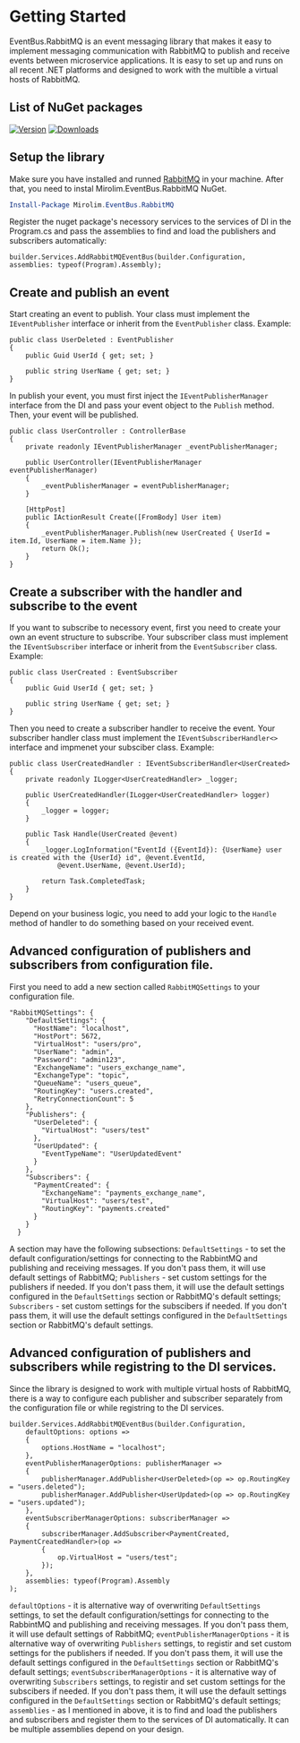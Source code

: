 # Getting Started

EventBus.RabbitMQ is an event messaging library that makes it easy to implement messaging communication with RabbitMQ to publish and receive events between microservice applications. It is easy to set up and runs on all recent .NET platforms and designed to work with the multible a virtual hosts of RabbitMQ. 


## List of NuGet packages
[![Version](https://img.shields.io/nuget/vpre/Mirolim.EventBus.RabbitMQ?label=Downloads:Mirolim.EventBus.RabbitMQ)](https://www.nuget.org/packages/Mirolim.EventBus.RabbitMQ)
[![Downloads](https://img.shields.io/nuget/dt/Mirolim.EventBus.RabbitMQ?label=Downloads:Mirolim.EventBus.RabbitMQ)](https://www.nuget.org/packages/Mirolim.EventBus.RabbitMQ)


## Setup the library

Make sure you have installed and runned [RabbitMQ](https://www.rabbitmq.com/docs/download) in your machine. After that, you need to instal Mirolim.EventBus.RabbitMQ NuGet.

```powershell
Install-Package Mirolim.EventBus.RabbitMQ
```

Register the nuget package's necessory services to the services of DI in the Program.cs and pass the assemblies to find and load the publishers and subscribers automatically:
```
builder.Services.AddRabbitMQEventBus(builder.Configuration, assemblies: typeof(Program).Assembly);
```

## Create and publish an event

Start creating an event to publish. Your class must implement the `IEventPublisher` interface or inherit from the `EventPublisher` class. Example: 
```
public class UserDeleted : EventPublisher
{
    public Guid UserId { get; set; }
    
    public string UserName { get; set; }
}
```
In publish your event, you must first inject the `IEventPublisherManager` interface from the DI and pass your event object to the `Publish` method. Then, your event will be published.
```
public class UserController : ControllerBase
{
    private readonly IEventPublisherManager _eventPublisherManager;

    public UserController(IEventPublisherManager eventPublisherManager)
    {
        _eventPublisherManager = eventPublisherManager;
    }
    
    [HttpPost]
    public IActionResult Create([FromBody] User item)
    {
        _eventPublisherManager.Publish(new UserCreated { UserId = item.Id, UserName = item.Name });
        return Ok();
    }
}
```

## Create a subscriber with the handler and subscribe to the event

If you want to subscribe to necessory event, first you need to create your own an event structure to subscribe. Your subscriber class must implement the `IEventSubscriber` interface or inherit from the `EventSubscriber` class. Example: 
```
public class UserCreated : EventSubscriber
{
    public Guid UserId { get; set; }

    public string UserName { get; set; }
}
```
Then you need to create a subscriber handler to receive the event. Your subscriber handler class must implement the `IEventSubscriberHandler<>` interface and impmenet your subsciber class. Example: 
```
public class UserCreatedHandler : IEventSubscriberHandler<UserCreated>
{
    private readonly ILogger<UserCreatedHandler> _logger;

    public UserCreatedHandler(ILogger<UserCreatedHandler> logger)
    {
        _logger = logger;
    }

    public Task Handle(UserCreated @event)
    {
        _logger.LogInformation("EventId ({EventId}): {UserName} user is created with the {UserId} id", @event.EventId,
            @event.UserName, @event.UserId);

        return Task.CompletedTask;
    }
}
```
Depend on your business logic, you need to add your logic to the `Handle` method of handler to do something based on your received event.

## Advanced configuration of publishers and subscribers from configuration file.

First you need to add a new section called `RabbitMQSettings` to your configuration file.

```
"RabbitMQSettings": {
    "DefaultSettings": {
      "HostName": "localhost",
      "HostPort": 5672,
      "VirtualHost": "users/pro",
      "UserName": "admin",
      "Password": "admin123",
      "ExchangeName": "users_exchange_name",
      "ExchangeType": "topic",
      "QueueName": "users_queue",
      "RoutingKey": "users.created",
      "RetryConnectionCount": 5
    },
    "Publishers": {
      "UserDeleted": {
        "VirtualHost": "users/test"
      },
      "UserUpdated": {
        "EventTypeName": "UserUpdatedEvent"
      }
    },
    "Subscribers": {
      "PaymentCreated": {
        "ExchangeName": "payments_exchange_name",
        "VirtualHost": "users/test",
        "RoutingKey": "payments.created"
      }
    }
  }
```

A section may have the following subsections:
`DefaultSettings` - to set the default configuration/settings for connecting to the RabbintMQ and publishing and receiving messages. If you don't pass them, it will use default settings of RabbitMQ;
`Publishers` - set custom settings for the publishers if needed. If you don't pass them, it will use the default settings configured in the `DefaultSettings` section or RabbitMQ's default settings;
`Subscribers` - set custom settings for the subscibers if needed. If you don't pass them, it will use the default settings configured in the `DefaultSettings` section or RabbitMQ's default settings.

## Advanced configuration of publishers and subscribers while registring to the DI services.

Since the library is designed to work with multiple virtual hosts of RabbitMQ, there is a way to configure each publisher and subscriber separately from the configuration file or while registring to the DI services.
```
builder.Services.AddRabbitMQEventBus(builder.Configuration,
    defaultOptions: options =>
    {
        options.HostName = "localhost";
    },
    eventPublisherManagerOptions: publisherManager =>
    {
        publisherManager.AddPublisher<UserDeleted>(op => op.RoutingKey = "users.deleted");
        publisherManager.AddPublisher<UserUpdated>(op => op.RoutingKey = "users.updated");
    },
    eventSubscriberManagerOptions: subscriberManager =>
    {
        subscriberManager.AddSubscriber<PaymentCreated, PaymentCreatedHandler>(op =>
        {
            op.VirtualHost = "users/test";
        });
    },
    assemblies: typeof(Program).Assembly
);
```

`defaultOptions` - it is alternative way of overwriting `DefaultSettings` settings, to set the default configuration/settings for connecting to the RabbintMQ and publishing and receiving messages. If you don't pass them, it will use default settings of RabbitMQ;
`eventPublisherManagerOptions` - it is alternative way of overwriting `Publishers` settings, to registir and set custom settings for the publishers if needed. If you don't pass them, it will use the default settings configured in the `DefaultSettings` section or RabbitMQ's default settings;
`eventSubscriberManagerOptions` - it is alternative way of overwriting `Subscribers` settings, to registir and set custom settings for the subscibers if needed. If you don't pass them, it will use the default settings configured in the `DefaultSettings` section or RabbitMQ's default settings;
`assemblies` - as I mentioned in above, it is to find and load the publishers and subscribers and register them to the services of DI automatically. It can be multiple assemblies depend on your design.

